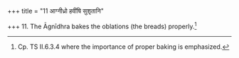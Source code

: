 +++
title = "11 आग्नीध्रो हवींषि सुशृतानि"

+++
11. The Āgnīdhra bakes the oblations (the breads) properly.[^1]

[^1]: Cp. TS II.6.3.4 where the importance of proper baking is emphasized.
